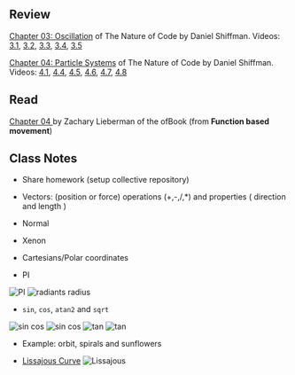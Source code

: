
## Review 

[Chapter 03: Oscillation](http://natureofcode.com/book/chapter-3-oscillation/) of The Nature of Code by Daniel Shiffman. Videos:
[3.1](https://vimeo.com/channels/natureofcode/59509643), [3.2](https://vimeo.com/channels/natureofcode/59509645), [3.3](https://vimeo.com/channels/natureofcode/59509644), [3.4](https://vimeo.com/channels/natureofcode/59707298), [3.5](https://vimeo.com/channels/natureofcode/59707299)

[Chapter 04: Particle Systems](http://natureofcode.com/book/chapter-4-particle-systems/) of The Nature of Code by Daniel Shiffman. Videos: [4.1](https://vimeo.com/channels/natureofcode/60027382), [4.4](https://vimeo.com/channels/natureofcode/60027380), [4.5](https://vimeo.com/channels/natureofcode/60187927), [4.6](https://vimeo.com/channels/natureofcode/60187929), [4.7](https://vimeo.com/channels/natureofcode/60187931), [4.8](https://vimeo.com/channels/natureofcode/60187932)

## Read
[Chapter 04 ](https://github.com/openframeworks/ofBook/blob/master/04_animation/chapter.md) by Zachary Lieberman of the ofBook (from **Function based movement**)

## Class Notes

* Share homework (setup collective repository)
* Vectors: (position or force) operations (+,-,/,*) and properties  ( direction and length )
* Normal
* Xenon
* Cartesians/Polar coordinates

* PI 

![PI](http://i.imgur.com/vVcc2OP.gif)
![radiants radius](http://i.imgur.com/AQUrYb1.gif)

* ```sin```, ```cos```, ```atan2``` and ```sqrt```

![sin cos](http://i.imgur.com/WheKCzG.gif)
![sin cos](http://i.imgur.com/cBzeLOo.gif)
![tan](http://i.imgur.com/SEDLpsd.gif)
![tan](http://i.imgur.com/wEbNVxU.gif)

* Example: orbit, spirals and sunflowers

* [Lissajous Curve](http://en.wikipedia.org/wiki/Lissajous_curve)
![Lissajous](http://upload.wikimedia.org/wikipedia/commons/5/5d/Lissajous_animation.gif)

